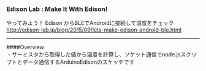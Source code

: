 ### Edison Lab : Make It With Edison!
やってみよう！ Edison からBLEでAndroidに接続して温度をチェック
http://edison-lab.jp/blog/2015/09/lets-make-edison-android-ble.html
***
 

####Overview  
・サーミスタから取得した値から温度を計算し、ソケット通信でnode.jsスクリプトとデータ通信するArduinoEdisonのスケッチです
